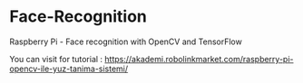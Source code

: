 # Face-Recognition
Raspberry Pi - Face recognition with OpenCV and TensorFlow

You can visit for tutorial : https://akademi.robolinkmarket.com/raspberry-pi-opencv-ile-yuz-tanima-sistemi/
